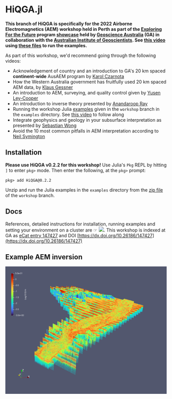 # HiQGA.jl


**This branch of HiQGA is specifically for the 2022 Airborne Electromagnetics (AEM) workshop held in Perth as part of the [Exploring For the Future](https://www.eftf.ga.gov.au/) program [showcase](https://www.eftf.ga.gov.au/news/2022-showcase) held by [Geoscience Australia](https://www.ga.gov.au) (GA) in collaboration with the [Australian Institute of Geoscientists](https://www.aig.org.au/). See [this video](https://youtu.be/edgzr8vpCKY) using [these files](https://github.com/GeoscienceAustralia/HiQGA.jl/archive/refs/heads/workshop.zip) to run the examples.**

As part of this workshop, we'd recommend going through the following videos:
- Acknowledgement of country and an introduction to GA's 20 km spaced **continent-wide** AusAEM program by [Karol Czarnota](https://youtu.be/pzJJf8RIipA)
- How the Western Australia government has fruitfully used 20 km spaced AEM data, by [Klaus Gessner](https://youtu.be/27YXK6RDkT0)
- An introduction to AEM, surveying, and quality control given by [Yusen Ley-Cooper](https://youtu.be/KJxowEmCvHM)
- An introduction to inverse theory presented by [Anandaroop Ray](https://youtu.be/P2NhmWPQICQ)
- Running the workshop Julia [examples](https://github.com/GeoscienceAustralia/HiQGA.jl/archive/refs/heads/workshop.zip) given in the `workshop` branch in the `examples` directory. See [this video](https://youtu.be/edgzr8vpCKY) to follow along
- Integrate geophysics and geology in your subsurface interpretation as presented by [Sebastian Wong](https://youtu.be/nsZ8IetMyew)
- Avoid the 10 most common pitfalls in AEM interpretation according to [Neil Symington](https://youtu.be/Of_-p6NIkJM) 


## Installation
**Please use HiQGA v0.2.2 for this workshop!** Use Julia's `Pkg` REPL by hitting `]` to enter `pkg>` mode. Then enter the following, at the `pkg>` prompt:
```
pkg> add HiQGA@0.2.2
```

Unzip and run the Julia examples in the `examples` directory from the [zip file](https://github.com/GeoscienceAustralia/HiQGA.jl/archive/refs/heads/workshop.zip) of the `workshop` branch.

## Docs
References, detailed instructions for installation, running examples and setting your environment on a cluster are ☞ [<img src="https://img.shields.io/badge/docs-stable-steelblue.svg">](https://geoscienceaustralia.github.io/HiQGA.jl/). This workshop is indexed at GA as [eCat entry 147427](http://pid.geoscience.gov.au/dataset/ga/147427) and DOI [https://dx.doi.org/10.26186/147427](https://dx.doi.org/10.26186/147427)

## Example AEM inversion
![](./aem.png)

